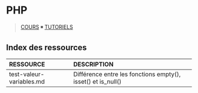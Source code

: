 # PHP

> [COURS](https://www.youtube.com/playlist?list=PLrSOXFDHBtfFuZttC17M-jNpKnzUL5Adc) ◾ [TUTORIELS](https://www.youtube.com/playlist?list=PLrSOXFDHBtfEgg_cDMFLWj3hmdG9_2MR2)

## Index des ressources

|RESSOURCE|DESCRIPTION|
|:--|:--|
|test-valeur-variables.md|Différence entre les fonctions empty(), isset() et is_null()|
